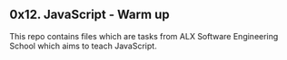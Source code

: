 ## 0x12. JavaScript - Warm up
This repo contains files which are tasks from ALX Software Engineering School which aims to teach JavaScript.
